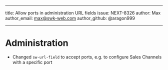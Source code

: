 ---
title: Allow ports in administration URL fields
issue: NEXT-8326
author: Max
author_email: max@swk-web.com
author_github: @aragon999
___
# Administration
* Changed `sw-url-field` to accept ports, e.g. to configure Sales Channels with a specific port
